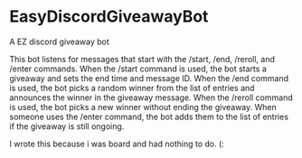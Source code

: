 # EasyDiscordGiveawayBot
A EZ discord giveaway bot

This bot listens for messages that start with the /start, /end, /reroll, and /enter commands. When the /start command is used, the bot starts a giveaway and sets the end time and message ID. When the /end command is used, the bot picks a random winner from the list of entries and announces the winner in the giveaway message. When the /reroll command is used, the bot picks a new winner without ending the giveaway. When someone uses the /enter command, the bot adds them to the list of entries if the giveaway is still ongoing.

I wrote this because i was board and had nothing to do. (:
